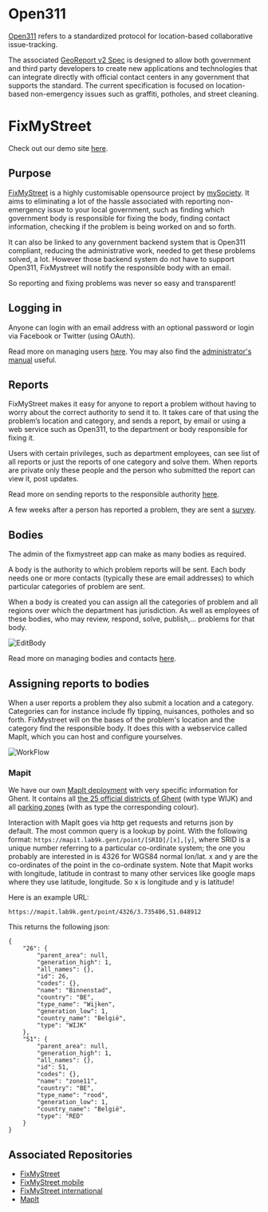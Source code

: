 # Open311
[Open311](http://www.open311.org/) refers to a standardized protocol for location-based collaborative issue-tracking. 

The associated [GeoReport v2 Spec](http://wiki.open311.org/GeoReport_v2/) is designed to allow both government and third 
party developers to create new applications and technologies that can integrate directly with official 
contact centers in any government that supports the standard. The current specification is focused on location-based 
non-emergency issues such as graffiti, potholes, and street cleaning.

# FixMyStreet
Check out our demo site [here](http://fms.lab9k.gent).

## Purpose
[FixMyStreet](http://fixmystreet.org/overview/) is a highly customisable opensource project by [mySociety](https://www.mysociety.org/). It aims to 
eliminating a lot of the hassle associated with reporting non-emergency issue to your local government, such as finding 
which government body is responsible for fixing the body, finding contact information, checking if the problem is being 
worked on and so forth.
 
It can also be linked to any government backend system that is Open311 compliant, reducing the administrative work, 
needed to get these problems solved, a lot. However those backend system do not have to support Open311, 
FixMystreet will notify the responsible body with an email.

So reporting and fixing problems was never so easy and transparent!

## Logging in
Anyone can login with an email address with an optional password or login via Facebook or Twitter (using OAuth).

Read more on managing users [here](http://fixmystreet.org/running/users/). 
You may also find the [administrator's manual](http://fixmystreet.org/running/admin_manual/) useful.

## Reports
FixMyStreet makes it easy for anyone to report a problem without having to worry about the 
correct authority to send it to. It takes care of that using the problem’s location and category, and sends a report, by 
email or using a web service such as Open311, to the department or body responsible for fixing it.

Users with certain privileges, such as department employees, can see list of all reports or just the reports of one 
category and solve them. When reports are private only these people and the person who submitted the report can view it, 
post updates.

Read more on sending reports to the responsible authority [here](http://fixmystreet.org/customising/send_reports/).

A few weeks after a person has reported a problem, they are sent a [survey](http://fixmystreet.org/running/surveys/).

## Bodies
The admin of the fixmystreet app can make as many bodies as required. 

A body is the authority to which problem reports will be sent. Each body needs one or more contacts 
(typically these are email addresses) to which particular categories of problem are sent.

When a body is created you can assign all the categories of problem and all regions over which the department 
has jurisdiction. As well as employees of these bodies, who may review, respond, solve, publish,... 
problems for that body.

![EditBody](./images/fms_bodies_config.png)


Read more on managing bodies and contacts [here](http://fixmystreet.org/running/bodies_and_contacts/).

## Assigning reports to bodies
When a user reports a problem they also submit a location and a category. Categories can for instance include fly 
tipping, nuisances, potholes and so forth. FixMystreet will on the bases of the problem's location and the category find 
the responsible body. It does this with a webservice called MapIt, which you can host and configure yourselves.

![WorkFlow](./images/fms_bodies_and_contacts_workflow.png)

### Mapit
We have our own [MapIt deployment](https://mapit.lab9k.gent/) with very specific information for Ghent.
It contains all [the 25 official districts of Ghent](https://stad.gent/over-gent-en-het-stadsbestuur/over-gent/gent-25-wijken) 
(with type WIJK) and all [parking zones](https://stad.gent/mobiliteitsplan/het-parkeerplan/webkaart-parkeerplan) 
(with as type the corresponding colour).

Interaction with MapIt goes via http get requests and returns json by default.
The most common query is a lookup by point. With the following format:
 `https://mapit.lab9k.gent/point/[SRID]/[x],[y]`, where SRID is a unique number referring to a particular co-ordinate 
 system; the one you probably are interested in is 4326 for WGS84 normal lon/lat. x and y are the co-ordinates of the 
 point in the co-ordinate system. Note that Mapit works with longitude, latitude in contrast to many other services like 
 google maps where they use latitude, longitude. So x is longitude and y is latitude!

Here is an example URL:

    https://mapit.lab9k.gent/point/4326/3.735406,51.048912

This returns the following json:

    {
        "26": {
            "parent_area": null,
            "generation_high": 1,
            "all_names": {},
            "id": 26,
            "codes": {},
            "name": "Binnenstad",
            "country": "BE",
            "type_name": "Wijken",
            "generation_low": 1,
            "country_name": "België",
            "type": "WIJK"
        },
        "51": {
            "parent_area": null,
            "generation_high": 1,
            "all_names": {},
            "id": 51,
            "codes": {},
            "name": "zone11",
            "country": "BE",
            "type_name": "rood",
            "generation_low": 1,
            "country_name": "België",
            "type": "RED"
        }
    }

## Associated Repositories
+ [FixMyStreet](https://github.com/mysociety/fixmystreet)
+ [FixMyStreet mobile](https://github.com/mysociety/fixmystreet-mobile)
+ [FixMyStreet international](https://github.com/mysociety/fixmystreet-international)
+ [MapIt](https://github.com/mysociety/mapit)
